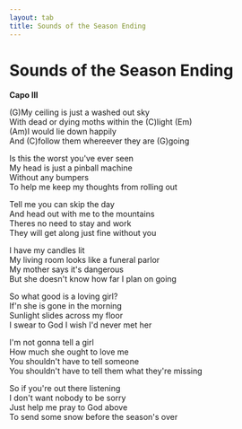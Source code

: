 ```yaml
---
layout: tab
title: Sounds of the Season Ending
---
```

# Sounds of the Season Ending

**Capo III**  
  
(G)My ceiling is just a washed out sky  
With dead or dying moths within the (C)light (Em)  
(Am)I would lie down happily  
And (C)follow them whereever they are (G)going  
  
Is this the worst you've ever seen  
My head is just a pinball machine  
Without any bumpers  
To help me keep my thoughts from rolling out  
  
Tell me you can skip the day  
And head out with me to the mountains  
Theres no need to stay and work  
They will get along just fine without you  
  
I have my candles lit  
My living room looks like a funeral parlor  
My mother says it's dangerous  
But she doesn't know how far I plan on going  
  
So what good is a loving girl?  
If'n she is gone in the morning  
Sunlight slides across my floor  
I swear to God I wish I'd never met her  
  
I'm not gonna tell a girl  
How much she ought to love me  
You shouldn't have to tell someone  
You shouldn't have to tell them what they're missing  
  
So if you're out there listening  
I don't want nobody to be sorry  
Just help me pray to God above  
To send some snow before the season's over
